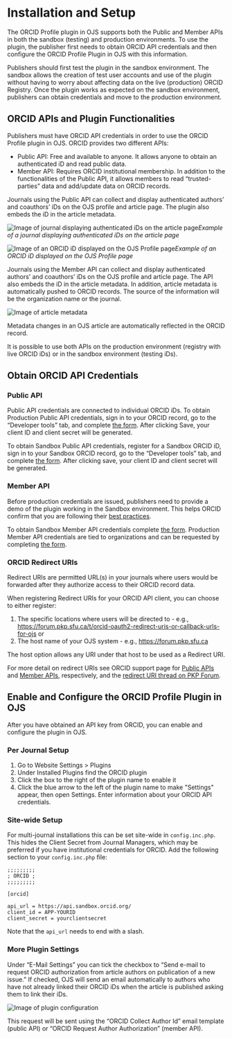 # Installation and Setup

The ORCID Profile plugin in OJS supports both the Public and Member APIs in both the sandbox (testing) and production environments. To use the plugin, the publisher first needs to obtain ORCID API credentials and then configure the ORCID Profile Plugin in OJS with this information.

Publishers should first test the plugin in the sandbox environment. The sandbox allows the creation of test user accounts and use of the plugin without having to worry about affecting data on the live (production) ORCID Registry. Once the plugin works as expected on the sandbox environment, publishers can obtain credentials and move to the production environment.

## ORCID APIs and Plugin Functionalities

Publishers must have ORCID API credentials in order to use the ORCID Profile plugin in OJS. ORCID provides two different APIs:
- Public API: Free and available to anyone. It allows anyone to obtain an authenticated iD and read public data.
- Member API: Requires ORCID institutional membership. In addition to the functionalities of the Public API, it allows members to read “trusted-parties” data and add/update data on ORCID records.

Journals using the Public API can collect and display authenticated authors’ and coauthors’ iDs on the OJS profile and article page. The plugin also embeds the iD in the article metadata.

![Image of journal displaying authenticated iDs on the article page](./assets/orcid-id-example.png)*Example of a journal displaying authenticated iDs on the article page*

![Image of an ORCID iD displayed on the OJS Profile page](./assets/user-profile-example.png)*Example of an ORCID iD displayed on the OJS Profile page*

Journals using the Member API can collect and display authenticated authors’ and coauthors’ iDs on the OJS profile and article page. The API also embeds the iD in the article metadata. In addition, article metadata is automatically pushed to ORCID records. The source of the information will be the organization name or the journal.

![Image of article metadata](./assets/orcid-article-metadata.png)

Metadata changes in an OJS article are automatically reflected in the ORCID record.

It is possible to use both APIs on the production environment (registry with live ORCID iDs) or in the sandbox environment (testing iDs).

## Obtain ORCID API Credentials

### Public API
Public API credentials are connected to individual ORCID iDs. To obtain Production Public API credentials, sign in to your ORCID record, go to the “Developer tools” tab, and complete [the form](https://support.orcid.org/hc/en-us/articles/360006897174-Register-a-public-API-client-application). After clicking Save, your client ID and client secret will be generated.

To obtain Sandbox Public API credentials, register for a Sandbox ORCID iD, sign in to your Sandbox ORCID record, go to the “Developer tools” tab, and complete [the form](https://support.orcid.org/hc/en-us/articles/360006897174-Register-a-public-API-client-application). After clicking save, your client ID and client secret will be generated.

### Member API
Before production credentials are issued, publishers need to provide a demo of the plugin working in the Sandbox environment. This helps ORCID confirm that you are following their [best practices](https://members.orcid.org/api/member-api-credentials-check-list).

To obtain Sandbox Member API credentials complete [the form](https://orcid.org/content/register-client-application-sandbox). Production Member API credentials are tied to organizations and can be requested by completing [the form](https://orcid.org/content/register-client-application-production-trusted-party).

### ORCID Redirect URIs
Redirect URIs are permitted URL(s) in your journals where users would be forwarded after they authorize access to their ORCID record data.

When registering Redirect URIs for your ORCID API client, you can choose to either register:
1. The specific locations where users will be directed to - e.g., https://forum.pkp.sfu.ca/t/orcid-oauth2-redirect-uris-or-callback-urls-for-ojs or
2. The host name of your OJS system - e.g., https://forum.pkp.sfu.ca

The host option allows any URI under that host to be used as a Redirect URI.

For more detail on redirect URIs see ORCID support page for [Public APIs](https://support.orcid.org/hc/en-us/articles/360006897174-Register-a-public-API-client-application) and [Member APIs](https://support.orcid.org/hc/en-us/articles/360006973913), respectively, and the [redirect URI thread on PKP Forum](https://forum.pkp.sfu.ca/t/orcid-oauth2-redirect-uris-or-callback-urls-for-ojs).

## Enable and Configure the ORCID Profile Plugin in OJS

After you have obtained an API key from ORCID, you can enable and configure the plugin in OJS.

### Per Journal Setup
1. Go to Website Settings > Plugins
2. Under Installed Plugins find the ORCID plugin
3. Click the box to the right of the plugin name to enable it
4. Click the blue arrow to the left of the plugin name to make "Settings" appear, then open Settings. Enter information about your ORCID API credentials.

### Site-wide Setup
For multi-journal installations this can be set site-wide in `config.inc.php`. This hides the Client Secret from Journal Managers, which may be preferred if you have institutional credentials for ORCID. Add the following section to your `config.inc.php` file:

```
;;;;;;;;;
; ORCID ;
;;;;;;;;;

[orcid]

api_url = https://api.sandbox.orcid.org/
client_id = APP-YOURID
client_secret = yourclientsecret
```

Note that the `api_url` needs to end with a slash.

### More Plugin Settings
Under “E-Mail Settings” you can tick the checkbox to “Send e-mail to request ORCID authorization from article authors on publication of a new issue.” If checked, OJS will send an email automatically to authors who have not already linked their ORCID iDs when the article is published asking them to link their iDs.

![Image of plugin configuration](./assets/configure-orcid-plugin.png)

This request will be sent using the “ORCID Collect Author Id” email template (public API) or “ORCID Request Author Authorization” (member API).
